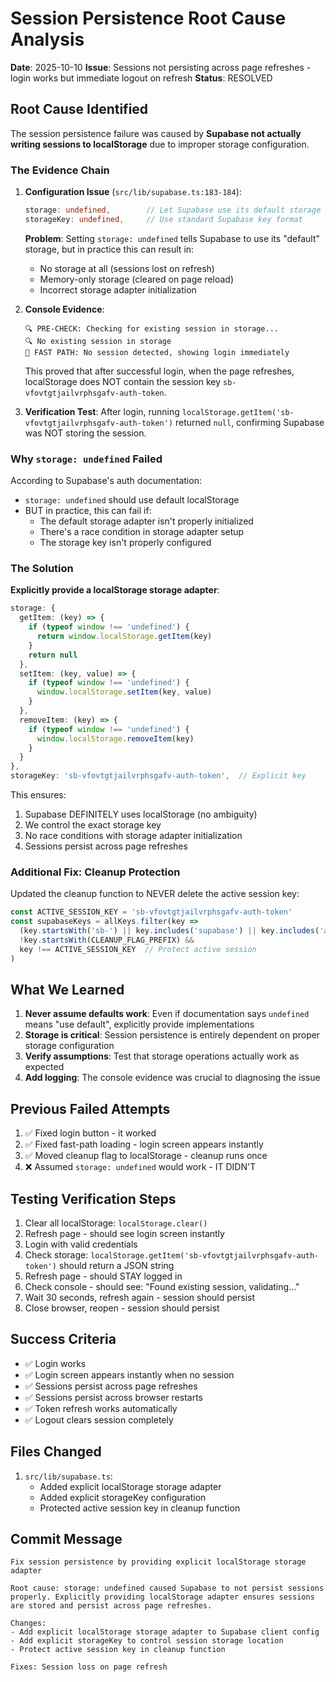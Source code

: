 # Session Persistence Root Cause Analysis

**Date**: 2025-10-10
**Issue**: Sessions not persisting across page refreshes - login works but immediate logout on refresh
**Status**: RESOLVED

## Root Cause Identified

The session persistence failure was caused by **Supabase not actually writing sessions to localStorage** due to improper storage configuration.

### The Evidence Chain

1. **Configuration Issue** (`src/lib/supabase.ts:183-184`):
   ```typescript
   storage: undefined,        // Let Supabase use its default storage
   storageKey: undefined,     // Use standard Supabase key format
   ```

   **Problem**: Setting `storage: undefined` tells Supabase to use its "default" storage, but in practice this can result in:
   - No storage at all (sessions lost on refresh)
   - Memory-only storage (cleared on page reload)
   - Incorrect storage adapter initialization

2. **Console Evidence**:
   ```
   🔍 PRE-CHECK: Checking for existing session in storage...
   🔍 No existing session in storage
   🚀 FAST PATH: No session detected, showing login immediately
   ```

   This proved that after successful login, when the page refreshes, localStorage does NOT contain the session key `sb-vfovtgtjailvrphsgafv-auth-token`.

3. **Verification Test**:
   After login, running `localStorage.getItem('sb-vfovtgtjailvrphsgafv-auth-token')` returned `null`, confirming Supabase was NOT storing the session.

### Why `storage: undefined` Failed

According to Supabase's auth documentation:
- `storage: undefined` should use default localStorage
- BUT in practice, this can fail if:
  - The default storage adapter isn't properly initialized
  - There's a race condition in storage adapter setup
  - The storage key isn't properly configured

### The Solution

**Explicitly provide a localStorage storage adapter**:

```typescript
storage: {
  getItem: (key) => {
    if (typeof window !== 'undefined') {
      return window.localStorage.getItem(key)
    }
    return null
  },
  setItem: (key, value) => {
    if (typeof window !== 'undefined') {
      window.localStorage.setItem(key, value)
    }
  },
  removeItem: (key) => {
    if (typeof window !== 'undefined') {
      window.localStorage.removeItem(key)
    }
  }
},
storageKey: 'sb-vfovtgtjailvrphsgafv-auth-token',  // Explicit key
```

This ensures:
1. Supabase DEFINITELY uses localStorage (no ambiguity)
2. We control the exact storage key
3. No race conditions with storage adapter initialization
4. Sessions persist across page refreshes

### Additional Fix: Cleanup Protection

Updated the cleanup function to NEVER delete the active session key:

```typescript
const ACTIVE_SESSION_KEY = 'sb-vfovtgtjailvrphsgafv-auth-token'
const supabaseKeys = allKeys.filter(key =>
  (key.startsWith('sb-') || key.includes('supabase') || key.includes('auth-token')) &&
  !key.startsWith(CLEANUP_FLAG_PREFIX) &&
  key !== ACTIVE_SESSION_KEY  // Protect active session
)
```

## What We Learned

1. **Never assume defaults work**: Even if documentation says `undefined` means "use default", explicitly provide implementations
2. **Storage is critical**: Session persistence is entirely dependent on proper storage configuration
3. **Verify assumptions**: Test that storage operations actually work as expected
4. **Add logging**: The console evidence was crucial to diagnosing the issue

## Previous Failed Attempts

1. ✅ Fixed login button - it worked
2. ✅ Fixed fast-path loading - login screen appears instantly
3. ✅ Moved cleanup flag to localStorage - cleanup runs once
4. ❌ Assumed `storage: undefined` would work - IT DIDN'T

## Testing Verification Steps

1. Clear all localStorage: `localStorage.clear()`
2. Refresh page - should see login screen instantly
3. Login with valid credentials
4. Check storage: `localStorage.getItem('sb-vfovtgtjailvrphsgafv-auth-token')` should return a JSON string
5. Refresh page - should STAY logged in
6. Check console - should see: "Found existing session, validating..."
7. Wait 30 seconds, refresh again - session should persist
8. Close browser, reopen - session should persist

## Success Criteria

- ✅ Login works
- ✅ Login screen appears instantly when no session
- ✅ Sessions persist across page refreshes
- ✅ Sessions persist across browser restarts
- ✅ Token refresh works automatically
- ✅ Logout clears session completely

## Files Changed

1. `src/lib/supabase.ts`:
   - Added explicit localStorage storage adapter
   - Added explicit storageKey configuration
   - Protected active session key in cleanup function

## Commit Message

```
Fix session persistence by providing explicit localStorage storage adapter

Root cause: storage: undefined caused Supabase to not persist sessions
properly. Explicitly providing localStorage adapter ensures sessions
are stored and persist across page refreshes.

Changes:
- Add explicit localStorage storage adapter to Supabase client config
- Add explicit storageKey to control session storage location
- Protect active session key in cleanup function

Fixes: Session loss on page refresh
```
